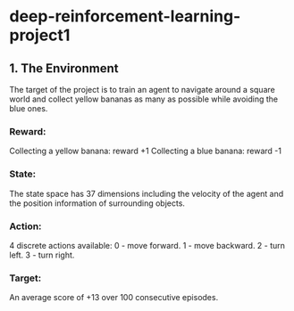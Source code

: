 # deep-reinforcement-learning-project1
## 1. The Environment
The target of the project is to train an agent to navigate around a square world and collect yellow bananas as many as possible while avoiding the blue ones.

### Reward:
Collecting a yellow banana: reward +1
Collecting a blue banana:   reward -1

### State:
The state space has 37 dimensions including the velocity of the agent and the position information of surrounding objects.

### Action:
4 discrete actions available:
0 - move forward.
1 - move backward.
2 - turn left.
3 - turn right.

### Target:
An average score of +13 over 100 consecutive episodes.
